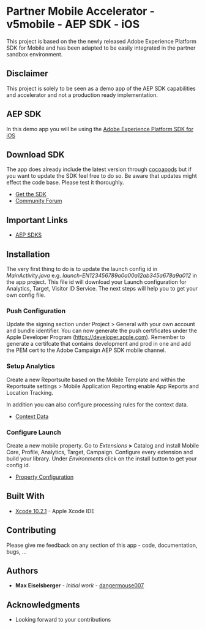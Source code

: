 # Partner Mobile Accelerator - v5mobile - AEP SDK - iOS

This project is based on the the newly released Adobe Experience Platform SDK for Mobile and has been adapted to be easily integrated in the partner sandbox environment.

## Disclaimer

This project is solely to be seen as a demo app of the AEP SDK capabilities and accelerator and not a production ready implementation.

## AEP SDK

In this demo app you will be using the [Adobe Experience Platform SDK for iOS](https://aep-sdks.gitbook.io/docs/)

## Download SDK

The app does already include the latest version through [cocoapods](https://cocoapods.org/) but if you want to update the SDK feel free to do so. Be aware that updates might effect the code base. Please test it thoroughly.

* [Get the SDK](https://aep-sdks.gitbook.io/docs/getting-started/get-the-sdk)
* [Community Forum](https://forums.adobe.com/community/experience-cloud/platform/core-services/mobile-service)

## Important Links
* [AEP SDKS](https://github.com/Adobe-Marketing-Cloud/acp-sdks)

## Installation

The very first thing to do is to update the launch config id in  *MainActivity.java* e.g. *launch-EN123456789a0a00a12ab345a678a9a012* in the app project. This file id will download your Launch configuration for Analytics, Target, Visitor ID Service. The next steps will help you to get your own config file.

### Push Configuration

Update the signing section under Project > General with your own account and bundle identifier. You can now generate the push certificates under the Apple Developer Program (https://developer.apple.com). Remember to generate a certifcate that contains development and prod in one and add the PEM cert to the Adobe Campaign AEP SDK mobile channel.

### Setup Analytics

Create a new Reportsuite based on the Mobile Template and within the Reportsuite settings > Mobile Application Reporting enable App Reports and Location Tracking.

In addition you can also configure processing rules for the context data.
- [Context Data](https://marketing.adobe.com/resources/help/en_US/sc/implement/context_data_variables.html)

### Configure Launch

Create a new mobile property. Go to *Extensions* **>** Catalog and install Mobile Core, Profile, Analytics, Target, Campaign. Configure every extension and build your library. Under *Environments* click on the install button to get your config id.

* [Property Configuration](https://aep-sdks.gitbook.io/docs/getting-started/create-a-mobile-property)

## Built With

* [Xcode 10.2.1](https://developer.apple.com) - Apple Xcode IDE

## Contributing

Please give me feedback on any section of this app - code, documentation, bugs, ...

## Authors

* **Max Eiselsberger** - *Initial work* - [dangermouse007](https://github.com/dangermouse007)

## Acknowledgments

* Looking forward to your contributions

